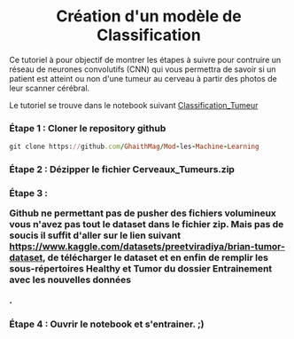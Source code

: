 <h1 align="center">Création d'un modèle de Classification </h1>

<l1> Ce tutoriel à pour objectif de montrer les étapes à suivre pour contruire un réseau de neurones convolutifs (CNN) qui vous permettra de savoir si un patient est atteint ou non d'une tumeur au cerveau à partir des photos de leur scanner cérébral. </l1> 

<p>Le tutoriel se trouve dans le notebook suivant 
<a href=https://github.com/GhaithMag/Classification_Images_Tumeur/blob/master/Classification_Tumeur.ipynb"> Classification_Tumeur</a>
</p> 


### Étape 1 :  Cloner le repository github
```ruby
git clone https://github.com/GhaithMag/Mod-les-Machine-Learning
```

### Étape 2 :  Dézipper le fichier Cerveaux_Tumeurs.zip

### Étape 3 : <p> Github ne permettant pas de pusher des fichiers volumineux vous n'avez pas tout le dataset dans le fichier zip. Mais pas de soucis il suffit d'aller sur le lien suivant https://www.kaggle.com/datasets/preetviradiya/brian-tumor-dataset, de télécharger le dataset et en enfin de remplir les sous-répertoires **Healthy** et **Tumor** du dossier Entrainement avec les nouvelles données </p>.


### Étape 4 : Ouvrir le notebook et s'entrainer. ;) 
